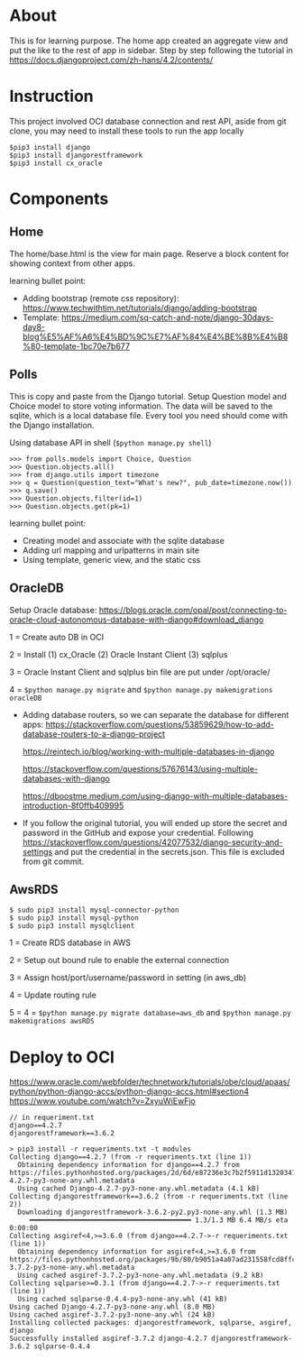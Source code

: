 # About
This is for learning purpose. The home app created an aggregate view and put the like to the rest of app in sidebar. 
Step by step following the tutorial in https://docs.djangoproject.com/zh-hans/4.2/contents/

# Instruction
This project involved OCI database connection and rest API, aside from git clone, you may need to install these tools to run the app locally
```
$pip3 install django
$pip3 install djangorestframework
$pip3 install cx_oracle
```

# Components
## Home
The home/base.html is the view for main page. Reserve a block content for showing context from other apps.

learning bullet point:
* Adding bootstrap (remote css repository): https://www.techwithtim.net/tutorials/django/adding-bootstrap
* Template: https://medium.com/sq-catch-and-note/django-30days-day8-blog%E5%AF%A6%E4%BD%9C%E7%AF%84%E4%BE%8B%E4%B8%80-template-1bc70e7b677

## Polls
This is copy and paste from the Django tutorial. Setup Question model and Choice model to store voting information. The data will be saved to the sqlite, which is a local database file. Every tool you need should come with the Django installation.

Using database API in shell (`$python manage.py shell`)

```
>>> from polls.models import Choice, Question
>>> Question.objects.all()
>>> from django.utils import timezone
>>> q = Question(question_text="What's new?", pub_date=timezone.now())
>>> q.save()
>>> Question.objects.filter(id=1)
>>> Question.objects.get(pk=1)
```

learning bullet point:
* Creating model and associate with the sqlite database
* Adding url mapping and urlpatterns in main site
* Using template, generic view, and the static css 

## OracleDB

Setup Oracle database:
https://blogs.oracle.com/opal/post/connecting-to-oracle-cloud-autonomous-database-with-django#download_django

1 = Create auto DB in OCI

2 = Install (1) cx_Oracle (2) Oracle Instant Client (3) sqlplus

3 = Oracle Instant Client and sqlplus bin file are put under /opt/oracle/

4 = `$python manage.py migrate` and `$python manage.py makemigrations oracleDB`
* Adding database routers, so we can separate the database for different apps: https://stackoverflow.com/questions/53859629/how-to-add-database-routers-to-a-django-project

  https://reintech.io/blog/working-with-multiple-databases-in-django

  https://stackoverflow.com/questions/57676143/using-multiple-databases-with-django

  https://dboostme.medium.com/using-django-with-multiple-databases-introduction-8f0ffb409995
* If you follow the original tutorial, you will ended up store the secret and password in the GitHub and expose your credential. 
  Following https://stackoverflow.com/questions/42077532/django-security-and-settings and put the credential in the secrets.json. This file is excluded from git commit.

## AwsRDS
```
$ sudo pip3 install mysql-connector-python
$ sudo pip3 install mysql-python
$ sudo pip3 install mysqlclient
```
1 = Create RDS database in AWS

2 = Setup out bound rule to enable the external connection

3 = Assign host/port/username/password in setting (in aws_db)

4 = Update routing rule 

5 = 4 = `$python manage.py migrate database=aws_db` and `$python manage.py makemigrations awsRDS`

# Deploy to OCI
https://www.oracle.com/webfolder/technetwork/tutorials/obe/cloud/apaas/python/python-django-accs/python-django-accs.html#section4
https://www.youtube.com/watch?v=ZxyuWiEwFjo
```
// in requeriment.txt 
django==4.2.7
djangorestframework==3.6.2
```
```
> pip3 install -r requeriments.txt -t modules
Collecting django==4.2.7 (from -r requeriments.txt (line 1))
  Obtaining dependency information for django==4.2.7 from https://files.pythonhosted.org/packages/2d/6d/e87236e3c7b2f5911d132034177aebb605f3953910cc429df8061b13bf10/Django-4.2.7-py3-none-any.whl.metadata
  Using cached Django-4.2.7-py3-none-any.whl.metadata (4.1 kB)
Collecting djangorestframework==3.6.2 (from -r requeriments.txt (line 2))
  Downloading djangorestframework-3.6.2-py2.py3-none-any.whl (1.3 MB)
     ━━━━━━━━━━━━━━━━━━━━━━━━━━━━━━━━━━━━━━━━ 1.3/1.3 MB 6.4 MB/s eta 0:00:00
Collecting asgiref<4,>=3.6.0 (from django==4.2.7->-r requeriments.txt (line 1))
  Obtaining dependency information for asgiref<4,>=3.6.0 from https://files.pythonhosted.org/packages/9b/80/b9051a4a07ad231558fcd8ffc89232711b4e618c15cb7a392a17384bbeef/asgiref-3.7.2-py3-none-any.whl.metadata
  Using cached asgiref-3.7.2-py3-none-any.whl.metadata (9.2 kB)
Collecting sqlparse>=0.3.1 (from django==4.2.7->-r requeriments.txt (line 1))
  Using cached sqlparse-0.4.4-py3-none-any.whl (41 kB)
Using cached Django-4.2.7-py3-none-any.whl (8.0 MB)
Using cached asgiref-3.7.2-py3-none-any.whl (24 kB)
Installing collected packages: djangorestframework, sqlparse, asgiref, django
Successfully installed asgiref-3.7.2 django-4.2.7 djangorestframework-3.6.2 sqlparse-0.4.4
```
